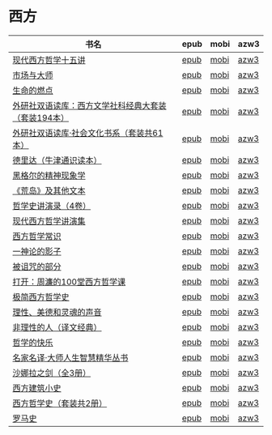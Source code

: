 # 西方

| 书名 | epub | mobi | azw3 |
| --- | --- | --- | --- |
| [现代西方哲学十五讲](http://ct.dalanmei.com/f/31084289-599506067-c4fcc4) | [epub](http://ct.dalanmei.com/f/31084289-599506067-c4fcc4) | [mobi](http://ct.dalanmei.com/f/31084289-599493671-d2eaaf) | [azw3](http://ct.dalanmei.com/f/31084289-599504893-326cdf) |
| [市场与大师](http://ct.dalanmei.com/f/31084289-589491720-b72402) | [epub](http://ct.dalanmei.com/f/31084289-589491720-b72402) | [mobi](http://ct.dalanmei.com/f/31084289-589444153-2f330c) | [azw3](http://ct.dalanmei.com/f/31084289-589448483-432956) |
| [生命的燃点](http://ct.dalanmei.com/f/31084289-589491743-22ab73) | [epub](http://ct.dalanmei.com/f/31084289-589491743-22ab73) | [mobi](http://ct.dalanmei.com/f/31084289-589444169-afc78f) | [azw3](http://ct.dalanmei.com/f/31084289-589448537-4243b1) |
| [外研社双语读库：西方文学社科经典大套装（套装194本）](http://ct.dalanmei.com/f/31084289-570323641-f67ec8) | [epub](http://ct.dalanmei.com/f/31084289-570323641-f67ec8) | [mobi](http://ct.dalanmei.com/f/31084289-570168454-f15f20) | [azw3](http://ct.dalanmei.com/f/31084289-571388838-db8a48) |
| [外研社双语读库·社会文化书系（套装共61本）](http://ct.dalanmei.com/f/31084289-570324017-bd8342) | [epub](http://ct.dalanmei.com/f/31084289-570324017-bd8342) | [mobi](http://ct.dalanmei.com/f/31084289-570153849-4a8001) | [azw3](http://ct.dalanmei.com/f/31084289-571392493-73413c) |
| [德里达（牛津通识读本）](http://ct.dalanmei.com/f/31084289-572116240-67a96c) | [epub](http://ct.dalanmei.com/f/31084289-572116240-67a96c) | [mobi](http://ct.dalanmei.com/f/31084289-571674343-bf1519) | [azw3](http://ct.dalanmei.com/f/31084289-572170847-52c285) |
| [黑格尔的精神现象学](http://ct.dalanmei.com/f/31084289-572116741-aec621) | [epub](http://ct.dalanmei.com/f/31084289-572116741-aec621) | [mobi](http://ct.dalanmei.com/f/31084289-571662908-1ee581) | [azw3](http://ct.dalanmei.com/f/31084289-572176893-eae029) |
| [《荒岛》及其他文本](http://ct.dalanmei.com/f/31084289-572120977-7da317) | [epub](http://ct.dalanmei.com/f/31084289-572120977-7da317) | [mobi](http://ct.dalanmei.com/f/31084289-571638495-461feb) | [azw3](http://ct.dalanmei.com/f/31084289-572182475-91aa53) |
| [哲学史讲演录（4卷）](http://ct.dalanmei.com/f/31084289-571807980-5a2aa8) | [epub](http://ct.dalanmei.com/f/31084289-571807980-5a2aa8) | [mobi](http://ct.dalanmei.com/f/31084289-571540338-336939) | [azw3](http://ct.dalanmei.com/f/31084289-572196183-8fbf3b) |
| [现代西方哲学讲演集](http://ct.dalanmei.com/f/31084289-571811571-b6bf48) | [epub](http://ct.dalanmei.com/f/31084289-571811571-b6bf48) | [mobi](http://ct.dalanmei.com/f/31084289-571542163-de7727) | [azw3](http://ct.dalanmei.com/f/31084289-572196415-971e69) |
| [西方哲学常识](http://ct.dalanmei.com/f/31084289-571736465-9a54c1) | [epub](http://ct.dalanmei.com/f/31084289-571736465-9a54c1) | [mobi](http://ct.dalanmei.com/f/31084289-571606287-404070) | [azw3](http://ct.dalanmei.com/f/31084289-571914820-fa5ff2) |
| [一神论的影子](http://ct.dalanmei.com/f/31084289-571738413-40eb19) | [epub](http://ct.dalanmei.com/f/31084289-571738413-40eb19) | [mobi](http://ct.dalanmei.com/f/31084289-571599865-067b8c) | [azw3](http://ct.dalanmei.com/f/31084289-571917928-fefb0f) |
| [被诅咒的部分](http://ct.dalanmei.com/f/31084289-571772683-320c43) | [epub](http://ct.dalanmei.com/f/31084289-571772683-320c43) | [mobi](http://ct.dalanmei.com/f/31084289-571599122-57cc1e) | [azw3](http://ct.dalanmei.com/f/31084289-571917999-a798c0) |
| [打开：周濂的100堂西方哲学课](http://ct.dalanmei.com/f/31084289-571778277-b412a8) | [epub](http://ct.dalanmei.com/f/31084289-571778277-b412a8) | [mobi](http://ct.dalanmei.com/f/31084289-571517587-93ed47) | [azw3](http://ct.dalanmei.com/f/31084289-571923445-0ed108) |
| [极简西方哲学史](http://ct.dalanmei.com/f/31084289-571816332-187704) | [epub](http://ct.dalanmei.com/f/31084289-571816332-187704) | [mobi](http://ct.dalanmei.com/f/31084289-571547930-9a7c64) | [azw3](http://ct.dalanmei.com/f/31084289-572053741-e83e8a) |
| [理性、美德和灵魂的声音](http://ct.dalanmei.com/f/31084289-571819953-641c46) | [epub](http://ct.dalanmei.com/f/31084289-571819953-641c46) | [mobi](http://ct.dalanmei.com/f/31084289-571548586-b37306) | [azw3](http://ct.dalanmei.com/f/31084289-572058563-8883a0) |
| [非理性的人（译文经典）](http://ct.dalanmei.com/f/31084289-571889207-15b358) | [epub](http://ct.dalanmei.com/f/31084289-571889207-15b358) | [mobi](http://ct.dalanmei.com/f/31084289-571553789-1b9c27) | [azw3](http://ct.dalanmei.com/f/31084289-572070169-dabd4a) |
| [哲学的快乐](http://ct.dalanmei.com/f/31084289-571732840-8814ef) | [epub](http://ct.dalanmei.com/f/31084289-571732840-8814ef) | [mobi](http://ct.dalanmei.com/f/31084289-571585665-2858a5) | [azw3](http://ct.dalanmei.com/f/31084289-571848508-4ba911) |
| [名家名译·大师人生智慧精华丛书](http://ct.dalanmei.com/f/31084289-571735990-2fd311) | [epub](http://ct.dalanmei.com/f/31084289-571735990-2fd311) | [mobi](http://ct.dalanmei.com/f/31084289-571583625-4bac88) | [azw3](http://ct.dalanmei.com/f/31084289-571854561-1fb9c8) |
| [沙娜拉之剑（全3册）](http://ct.dalanmei.com/f/31084289-571775772-8c82fb) | [epub](http://ct.dalanmei.com/f/31084289-571775772-8c82fb) | [mobi](http://ct.dalanmei.com/f/31084289-571507159-334490) | [azw3](http://ct.dalanmei.com/f/31084289-571875941-81a5c2) |
| [西方建筑小史](http://ct.dalanmei.com/f/31084289-571778075-081028) | [epub](http://ct.dalanmei.com/f/31084289-571778075-081028) | [mobi](http://ct.dalanmei.com/f/31084289-571517380-445126) | [azw3](http://ct.dalanmei.com/f/31084289-571876951-75d7ce) |
| [西方哲学史（套装共2册）](http://ct.dalanmei.com/f/31084289-571783912-7db1e2) | [epub](http://ct.dalanmei.com/f/31084289-571783912-7db1e2) | [mobi](http://ct.dalanmei.com/f/31084289-571432973-c87953) | [azw3](http://ct.dalanmei.com/f/31084289-571884753-be074b) |
| [罗马史](http://ct.dalanmei.com/f/31084289-571786595-15e9c8) | [epub](http://ct.dalanmei.com/f/31084289-571786595-15e9c8) | [mobi](http://ct.dalanmei.com/f/31084289-571452747-e7c2a3) | [azw3](http://ct.dalanmei.com/f/31084289-571885791-4e0f66) |
